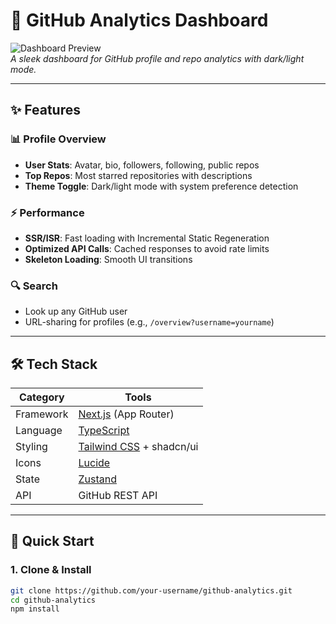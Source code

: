 # 🚀 GitHub Analytics Dashboard

![Dashboard Preview](/public/screenshot.png)  
*A sleek dashboard for GitHub profile and repo analytics with dark/light mode.*

---

## ✨ Features

### 📊 Profile Overview
- **User Stats**: Avatar, bio, followers, following, public repos  
- **Top Repos**: Most starred repositories with descriptions  
- **Theme Toggle**: Dark/light mode with system preference detection  

### ⚡ Performance
- **SSR/ISR**: Fast loading with Incremental Static Regeneration  
- **Optimized API Calls**: Cached responses to avoid rate limits  
- **Skeleton Loading**: Smooth UI transitions  

### 🔍 Search
- Look up any GitHub user  
- URL-sharing for profiles (e.g., `/overview?username=yourname`)  

---

## 🛠️ Tech Stack

| Category       | Tools                                                                 |
|----------------|-----------------------------------------------------------------------|
| Framework      | [Next.js](https://nextjs.org/) (App Router)                          |
| Language       | [TypeScript](https://www.typescriptlang.org/)                        |
| Styling        | [Tailwind CSS](https://tailwindcss.com/) + shadcn/ui                 |
| Icons          | [Lucide](https://lucide.dev/)                                        |
| State          | [Zustand](https://github.com/pmndrs/zustand)                         |
| API            | GitHub REST API                                                      |

---

## 🚀 Quick Start

### 1. Clone & Install
```bash
git clone https://github.com/your-username/github-analytics.git
cd github-analytics
npm install